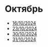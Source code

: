 # Октябрь

* [16/10/2024](./16-10-2024.md)
* [23/10/2024](./23-10-2024.md)
* [30/10/2024](./30-10-2024.md)
* [31/10/2024](./31-10-2024.md)
